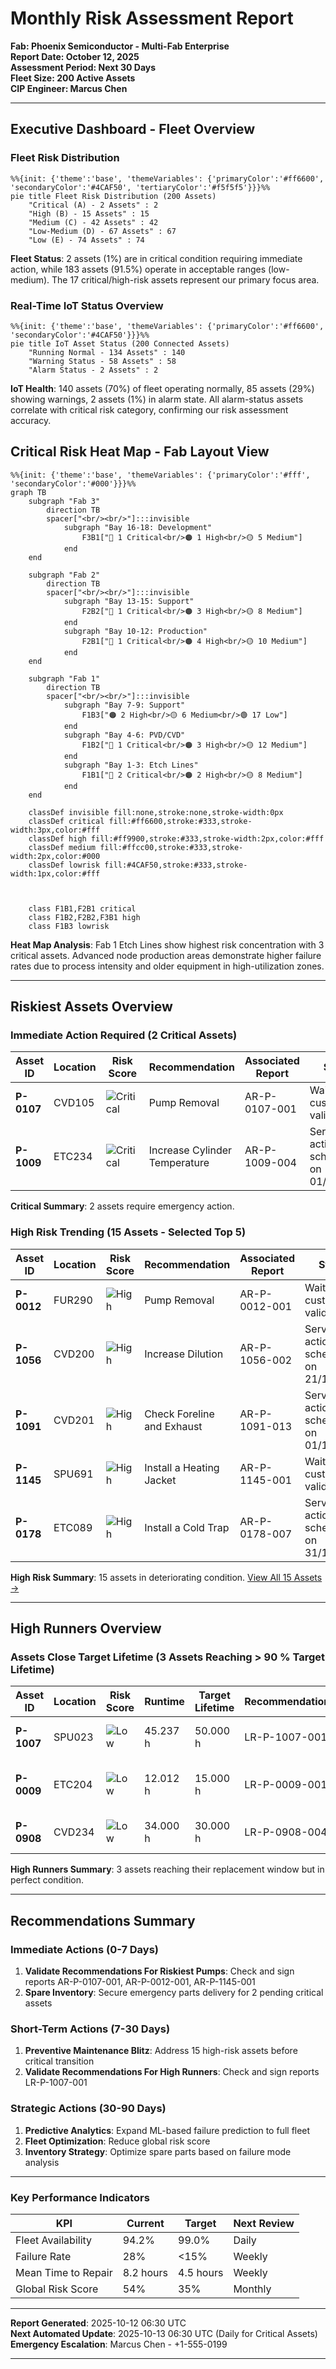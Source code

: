 # Monthly Risk Assessment Report
**Fab: Phoenix Semiconductor - Multi-Fab Enterprise**  
**Report Date: October 12, 2025**  
**Assessment Period: Next 30 Days**  
**Fleet Size: 200 Active Assets**  
**CIP Engineer: Marcus Chen**

---

## Executive Dashboard - Fleet Overview

### Fleet Risk Distribution

```mermaid
%%{init: {'theme':'base', 'themeVariables': {'primaryColor':'#ff6600', 'secondaryColor':'#4CAF50', 'tertiaryColor':'#f5f5f5'}}}%%
pie title Fleet Risk Distribution (200 Assets)
    "Critical (A) - 2 Assets" : 2
    "High (B) - 15 Assets" : 15
    "Medium (C) - 42 Assets" : 42
    "Low-Medium (D) - 67 Assets" : 67
    "Low (E) - 74 Assets" : 74
```

**Fleet Status**: 2 assets (1%) are in critical condition requiring immediate action, while 183 assets (91.5%) operate in acceptable ranges (low-medium). The 17 critical/high-risk assets represent our primary focus area.

### Real-Time IoT Status Overview

```mermaid
%%{init: {'theme':'base', 'themeVariables': {'primaryColor':'#ff6600', 'secondaryColor':'#4CAF50'}}}%%
pie title IoT Asset Status (200 Connected Assets)
    "Running Normal - 134 Assets" : 140
    "Warning Status - 58 Assets" : 58
    "Alarm Status - 2 Assets" : 2
```

**IoT Health**: 140 assets (70%) of fleet operating normally, 85 assets (29%) showing warnings, 2 assets (1%) in alarm state. All alarm-status assets correlate with critical risk category, confirming our risk assessment accuracy.

## Critical Risk Heat Map - Fab Layout View

```mermaid
%%{init: {'theme':'base', 'themeVariables': {'primaryColor':'#fff', 'secondaryColor':'#000'}}}%%
graph TB
    subgraph "Fab 3"
        direction TB
        spacer["<br/><br/>"]:::invisible
            subgraph "Bay 16-18: Development"
                F3B1["🔴 1 Critical<br/>🟠 1 High<br/>🟡 5 Medium"]
            end
    end
    
    subgraph "Fab 2"
        direction TB
        spacer["<br/><br/>"]:::invisible
            subgraph "Bay 13-15: Support"
                F2B2["🔴 1 Critical<br/>🟠 3 High<br/>🟡 8 Medium"]
            end
            subgraph "Bay 10-12: Production"
                F2B1["🔴 1 Critical<br/>🟠 4 High<br/>🟡 10 Medium"]
            end
    end
    
    subgraph "Fab 1"
        direction TB
        spacer["<br/><br/>"]:::invisible
            subgraph "Bay 7-9: Support" 
                F1B3["🟠 2 High<br/>🟡 6 Medium<br/>🟢 17 Low"]
            end
            subgraph "Bay 4-6: PVD/CVD"
                F1B2["🔴 1 Critical<br/>🟠 3 High<br/>🟡 12 Medium"]
            end
            subgraph "Bay 1-3: Etch Lines" 
                F1B1["🔴 2 Critical<br/>🟠 2 High<br/>🟡 8 Medium"]
            end
    end

    classDef invisible fill:none,stroke:none,stroke-width:0px
    classDef critical fill:#ff6600,stroke:#333,stroke-width:3px,color:#fff
    classDef high fill:#ff9900,stroke:#333,stroke-width:2px,color:#fff
    classDef medium fill:#ffcc00,stroke:#333,stroke-width:2px,color:#000
    classDef lowrisk fill:#4CAF50,stroke:#333,stroke-width:1px,color:#fff
    

    
    class F1B1,F2B1 critical
    class F1B2,F2B2,F3B1 high
    class F1B3 lowrisk
```

**Heat Map Analysis**: Fab 1 Etch Lines show highest risk concentration with 3 critical assets. Advanced node production areas demonstrate higher failure rates due to process intensity and older equipment in high-utilization zones.

---

## Riskiest Assets Overview

### Immediate Action Required (2 Critical Assets)

| Asset ID | Location | Risk Score | Recommendation | Associated Report | Status |
|----------|----------|------------|----------------|-------------------|--------|
| **P-0107** | CVD105 | ![Critical](https://img.shields.io/badge/89%25-red) | Pump Removal | AR-P-0107-001 | Waiting for customer validation | 
| **P-1009** | ETC234 | ![Critical](https://img.shields.io/badge/87%25-red) | Increase Cylinder Temperature | AR-P-1009-004 | Service action scheduled on 01/11/2025 |

**Critical Summary**: 2 assets require emergency action. 

### High Risk Trending (15 Assets - Selected Top 5)

| Asset ID | Location | Risk Score | Recommendation | Associated Report | Status |
|----------|----------|------------|----------------|-------------------|--------|
| **P-0012** | FUR290 | ![High](https://img.shields.io/badge/78%25-orange) | Pump Removal | AR-P-0012-001 | Waiting for customer validation |
| **P-1056** | CVD200 | ![High](https://img.shields.io/badge/75%25-orange) | Increase Dilution | AR-P-1056-002 | Service action scheduled on 21/10/2025 |
| **P-1091** | CVD201 | ![High](https://img.shields.io/badge/72%25-orange) | Check Foreline and Exhaust | AR-P-1091-013 | Service action scheduled on 01/11/2025 |
| **P-1145** | SPU691 | ![High](https://img.shields.io/badge/69%25-orange) | Install a Heating Jacket | AR-P-1145-001 | Waiting for customer validation |
| **P-0178** | ETC089 | ![High](https://img.shields.io/badge/67%25-orange) | Install a Cold Trap | AR-P-0178-007 | Service action scheduled on 31/10/2025 |

**High Risk Summary**: 15 assets in deteriorating condition. [View All 15 Assets →](#detailed-high-risk)

---

## High Runners Overview

### Assets Close Target Lifetime (3 Assets Reaching > 90 % Target Lifetime)

| Asset ID | Location | Risk Score | Runtime | Target Lifetime | Recommendation | Associated Report | Status |
|----------|----------|------------|---------|-----------------|----------------|-------------------|--------|
| **P-1007** | SPU023 | ![Low](https://img.shields.io/badge/12%25-green) | 45.237 h | 50.000 h | LR-P-1007-001 |Keep Pump Running | Waiting for customer validation | 
| **P-0009** | ETC204 | ![Low](https://img.shields.io/badge/07%25-green) | 12.012 h | 15.000 h | LR-P-0009-001 |Keep Pump Running | Telemetries to be analysed in 3 months |
| **P-0908** | CVD234 | ![Low](https://img.shields.io/badge/18%25-green) | 34.000 h | 30.000 h | LR-P-0908-004 |Keep Pump Running | Pump Removal Planned |

**High Runners Summary**: 3 assets reaching their replacement window but in perfect condition.

---

## Recommendations Summary

### Immediate Actions (0-7 Days)
1. **Validate Recommendations For Riskiest Pumps**: Check and sign reports AR-P-0107-001, AR-P-0012-001, AR-P-1145-001
2. **Spare Inventory**: Secure emergency parts delivery for 2 pending critical assets

### Short-Term Actions (7-30 Days)
1. **Preventive Maintenance Blitz**: Address 15 high-risk assets before critical transition
2. **Validate Recommendations For High Runners**: Check and sign reports LR-P-1007-001

### Strategic Actions (30-90 Days)
1. **Predictive Analytics**: Expand ML-based failure prediction to full fleet
2. **Fleet Optimization**: Reduce global risk score
3. **Inventory Strategy**: Optimize spare parts based on failure mode analysis

---

### Key Performance Indicators
| KPI | Current | Target | Next Review |
|-----|---------|--------|-------------|
| Fleet Availability | 94.2% | 99.0% | Daily |
| Failure Rate | 28% | <15% | Weekly |
| Mean Time to Repair | 8.2 hours | 4.5 hours | Weekly |
| Global Risk Score | 54% | 35% | Monthly |

---

**Report Generated**: 2025-10-12 06:30 UTC  
**Next Automated Update**: 2025-10-13 06:30 UTC (Daily for Critical Assets)  
**Emergency Escalation**: Marcus Chen - +1-555-0199  

---
